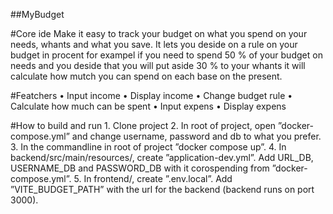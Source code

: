 ##MyBudget

#Core ide
Make it easy to track your budget on what you spend on your needs, whants and what you save. It lets you deside on a rule on your budget in procent for exampel if you need to spend 50 % of your budget on needs and you deside that you will put aside 30 % to your whants it will calculate how mutch you can spend on each base on the present.

#Featchers
    • Input income
    • Display income
    • Change budget rule
    • Calculate how much can be spent
    • Input expens
    • Display expens

#How to build and run
    1. Clone project
    2. In root of project, open ”docker-compose.yml” and change username, password and db to what you prefer.
    3. In the commandline in root of project ”docker compose up”.
    4. In backend/src/main/resources/, create ”application-dev.yml”. Add URL_DB, USERNAME_DB and PASSWORD_DB with it corospending from ”docker-compose.yml”.
    5. In frontend/, create ”.env.local”. Add ”VITE_BUDGET_PATH” with the url for the backend (backend runs on port 3000). 
